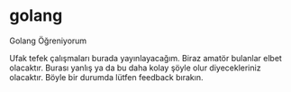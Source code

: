 # golang
Golang Öğreniyorum

Ufak tefek çalışmaları burada yayınlayacağım. Biraz amatör bulanlar elbet olacaktır.
Burası yanlış ya da bu daha kolay şöyle olur diyecekleriniz olacaktır. 
Böyle bir durumda lütfen feedback bırakın.
